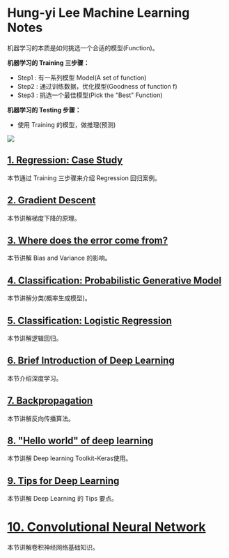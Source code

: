 # Hung-yi Lee Machine Learning Notes

机器学习的本质是如何挑选一个合适的模型(Function)。

**机器学习的 Training 三步骤：**
* Step1 : 有一系列模型 Model(A set of function)
* Step2 : 通过训练数据，优化模型(Goodness of function f)
* Step3 : 挑选一个最佳模型(Pick the "Best" Function)

**机器学习的 Testing 步骤：**

* 使用 Training 的模型，做推理(预测)

![](https://github.com/steveLauwh/DeepLearning-notes/raw/master/Hung-yi%20Lee%20Machine%20Learning%20Notes/image/Framework.PNG)

## [1. Regression: Case Study](https://github.com/steveLauwh/DeepLearning-notes/blob/master/Hung-yi%20Lee%20Machine%20Learning%20Notes/1.%20Regression-Case%20Study.md)

本节通过 Training 三步骤来介绍 Regression 回归案例。

## [2. Gradient Descent](https://github.com/steveLauwh/DeepLearning-notes/blob/master/Hung-yi%20Lee%20Machine%20Learning%20Notes/2.%20Gradient%20Descent.md)

本节讲解梯度下降的原理。

## [3. Where does the error come from?](https://github.com/steveLauwh/DeepLearning-notes/blob/master/Hung-yi%20Lee%20Machine%20Learning%20Notes/3.%20Where%20does%20the%20error%20come%20from.md)

本节讲解 Bias and Variance 的影响。

## [4. Classification: Probabilistic Generative Model](https://github.com/steveLauwh/DeepLearning-notes/blob/master/Hung-yi%20Lee%20Machine%20Learning%20Notes/4.%20Classification-Probabilistic%20Generative%20Model.md)

本节讲解分类(概率生成模型)。

## [5. Classification: Logistic Regression](https://github.com/steveLauwh/DeepLearning-notes/blob/master/Hung-yi%20Lee%20Machine%20Learning%20Notes/5.%20Classification-Logistic%20Regression.md)

本节讲解逻辑回归。

## [6. Brief Introduction of Deep Learning](https://github.com/steveLauwh/DeepLearning-notes/blob/master/Hung-yi%20Lee%20Machine%20Learning%20Notes/6.%20Brief%20Introduction%20of%20Deep%20Learning.md)

本节介绍深度学习。

## [7. Backpropagation](https://github.com/steveLauwh/DeepLearning-notes/blob/master/Hung-yi%20Lee%20Machine%20Learning%20Notes/7.%20Backpropagation.md)

本节讲解反向传播算法。

## [8. "Hello world" of deep learning](https://github.com/steveLauwh/DeepLearning-notes/blob/master/Hung-yi%20Lee%20Machine%20Learning%20Notes/8.%20Hello%20world%20of%20deep%20learning.md)

本节讲解 Deep learning Toolkit-Keras使用。

## [9. Tips for Deep Learning](https://github.com/steveLauwh/DeepLearning-notes/blob/master/Hung-yi%20Lee%20Machine%20Learning%20Notes/9.%20Tips%20for%20deep%20learning.md)

本节讲解 Deep Learning 的 Tips 要点。

# [10. Convolutional Neural Network](https://github.com/steveLauwh/DeepLearning-notes/blob/master/Hung-yi%20Lee%20Machine%20Learning%20Notes/10.%20Convolutional%20Neural%20Network.md)

本节讲解卷积神经网络基础知识。
